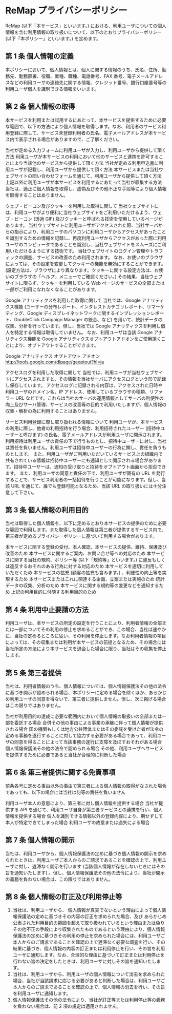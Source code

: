 # ReMap プライバシーポリシー

ReMap (以下「本サービス」といいます。) における、利用ユーザについての個人情報を含む利用情報の取り扱いについて、以下のとおりプライバシーポリシー (以下「本ポリシー」といいます。) を定めます。

## 第 1 条 個人情報の定義

本ポリシーにおいて、個人情報とは、個人に関する情報のうち、氏名、住所、勤務先、勤務部署、役職、業種、職種、電話番号、FAX 番号、電子メールアドレスなどの利用ユーザの連絡先に関する情報、クレジット番号、銀行口座番号等の利用ユーザ個人を識別できる情報をいいます。

## 第 2 条 個人情報の取得

本サービスを利用または試用するにあたって、本サービスを提供するために必要な範囲で、以下の方法により個人情報を取得します。なお、利用者のサービス利用登録に際して、サービス未登録利用者の氏名、電子メールアドレスが本サービス内で表示される場合がありますので、ご了解ください。

当社が定める入力フォームに利用ユーザが入力し、利用ユーザから提供して頂く方法
利用ユーザが本サービスの利用において他のサービスと連携を許可することにより当該他のサービスから提供して頂く方法
当社が定める利用申込書に利用ユーザが記載し、利用ユーザから提供して頂く方法
本サービスまたは当社ウェブサイトの問い合わせフォームを通じて、利用ユーザから提供して頂く方法
上記以外に利用ユーザが本サービスを利用するにあたって当社が収集する方法
当社は、適正に個人情報を取得し、虚偽及びその他不正な手段等により個人情報を取得することはありません。

ウェブ・ビーコン及びクッキーを利用した取得に関して
当社ウェブサイトには、利用ユーザがより便利に当社ウェブサイトをご利用いただけるよう、ウェブ・ビーコン (透過 GIF) 及びクッキーと呼ばれる技術を使用しているページがあります。
当社ウェブサイトに利用ユーザがアクセスされた際、当社サーバからの指示により、利用ユーザのパソコンに利用ユーザからアクセスがあったことを識別するための情報を記録し、再度利用ユーザからアクセスがあった際に利用ユーザのコンピュータであることを識別し、当社ウェブサイトをスムーズにご利用いただけるようにする技術です。
当社ウェブサイトのログイン管理やトラフィックの調査、サービスの改善のため利用されます。
なお、お使いのブラウザによっては、その設定を変更してクッキーの機能を無効にすることができます。(設定方法は、ブラウザにより異なります。クッキーに関する設定方法は、お使いのブラウザの「ヘルプ」メニューでご確認ください。) その結果、当社ウェブサイトに限らず、クッキーを利用している Web ページのサービスの全部または一部がご利用になれなくなることがあります。

Google アナリティクスを利用した取得に関して
当社では、Google アナリティクス機能 (ユーザーの分布レポート、インタレストカテゴリレポート、リマーケティング、Google ディスプレイネットワークに関するインプレッションレポート、DoubleClick Campaign Manager の統合、など) を用いて、統計データの収集、分析を行っています。但し、当社では Google アナリティクスを利用し個人を特定する情報は取得していません。 なお、利用ユーザは当該 Google アナリティクス機能を Google アナリティクスオプトアウトアドオンをご使用頂くことにより、オプトアウトすることができます。

Google アナリティクス オプトアウト アドオン http://tools.google.com/dlpage/gaoptout?hl=ja

アクセスログを利用した取得に関して
当社では、利用ユーザが当社ウェブサイトにアクセスされますと、その情報を当社サーバにアクセスログという形で記録し保存しています。 アクセスログに記録される内容は、アクセスされた日時や利用ユーザのドメイン名、IP アドレス、使用しているブラウザの種類、リファラー URL などです。これらは当社のサーバの運用情報としてサーバの利便性の向上及びサーバ管理、サービスの改善等の目的で利用いたしますが、個人情報の収集・解析の為に利用することはありません。

サービス利用登録に際し取り扱われる情報について
利用ユーザが、本サービスの利用に際し、他者の利用招待を行う場合、利用招待されたユーザー (招待中ユーザーと呼びます) の氏名、電子メールアドレスが利用ユーザに開示されます。利用招待は利用ユーザの責任の下で行うものとし、招待中ユーザーに対し、当社は責任を負いません。利用ユーザは招待中ユーザーの行為に関し、責任を負うものとします。 また、利用ユーザがご利用いただいているサービス上の組織内で共有されている情報は招待中ユーザーにも通知として開示される場合があります。招待中ユーザーは、通知の受け取りと招待をオプトアウト画面から拒否できます。 また、利用ユーザの同意と責任の下で、利用ユーザが固有の URL を発行することで、サービス利用者の一括招待を行うことが可能になります。但し、当該 URL を通じて、誰でも登録可能となるため、当該 URL の取り扱いには十分注意して下さい。

## 第 3 条 個人情報の利用目的

当社は取得した個人情報を、以下に定めるとおり本サービスの提供のために必要な範囲で利用します。また取得した個人情報は第三者が提供するサービス内で、第三者が定めるプライバシーポリシーに基づいて利用する場合があります。

本サービスに関する登録の受付、本人確認、本サービスの提供、維持、保護及び改善のため
本サービスに関するご案内、お問い合せ等への対応のため
本サービスに関する当社の規約、ポリシー等 (以下「規約等」といいます。) に違反もしくは違反するおそれのある行為に対する対応のため
本サービスを適切に利用していただくため
本サービスの拡充 (顧客の拡充も含みます。) 、利便性の向上等を実現するため
本サービスまたはこれに関連する企画、立案または実施のため
統計データの収集、分析のため
本サービスに関する規約等の変更などを通知するため
上記の利用目的に付随する利用目的のため

## 第 4 条 利用中止要請の方法

利用ユーザは、本サービスの所定の設定を行うことにより、利用者情報の全部または一部についてその利用の停止を求めることができ、この場合、当社は速やかに、当社の定めるところに従い、その利用を停止します。なお利用者情報の項目によっては、その収集または利用が本サービスの前提となるため、その場合には当社所定の方法により本サービスを退会した場合に限り、当社はその収集を停止します。

## 第 5 条 第三者提供

当社は、利用者情報のうち、個人情報については、個人情報保護法その他の法令に基づき開示が認められる場合、本ポリシーに定める場合を除くほか、あらかじめ利用ユーザの同意を得ないで、第三者に提供しません。但し、次に掲げる場合はこの限りではありません。

当社が利用目的の達成に必要な範囲内において個人情報の取扱いの全部または一部を委託する場合
合併その他の事由による事業の承継に伴って個人情報が提供される場合
国の機関もしくは地方公共団体またはその委託を受けた者が法令の定める事務を遂行することに対して協力する必要がある場合であって、利用ユーザの同意を得ることによって当該事務の遂行に支障を及ぼすおそれがある場合
個人情報保護法その他の法令で認められる場合
その他、利用ユーザへサービスを提供するために必要であると当社が合理的に判断した場合

## 第 6 条 第三者提供に関する免責事項

前条各号に定める事由以外の事由で第三者による個人情報の取得がなされた場合であっても、以下の場合には当社は何等の責任を負いません

利用ユーザ本人の意思により、第三者に対し個人情報を提供する場合
当社が提供する API を通じて、利用ユーザ自身が第三者サービスとの連携を行い、個人情報を提供する場合
個人を識別できる情報以外の登録内容により、期せずして本人が特定できてしまった場合
利用ユーザの故意または過失による場合

## 第 7 条 個人情報の開示

当社は、利用ユーザから、個人情報保護法の定めに基づき個人情報の開示を求められたときは、利用ユーザご本人からのご請求であることを確認の上で、利用ユーザに対し、遅滞なく開示を行います (当該個人情報が存在しないときにはその旨を通知いたします) 。但し、個人情報保護法その他の法令により、当社が開示の義務を負わない場合は、この限りではありません。

## 第 8 条 個人情報の訂正及び利用停止等
1. 当社は、利用ユーザから、
個人情報が真実でないという理由によって個人情報保護法の定めに基づきその内容の訂正を求められた場合、及び
あらかじめ公表された利用目的の範囲を超えて取り扱われているという理由または偽りその他不正の手段により収集されたものであるという理由により、個人情報保護法の定めに基づきその利用の停止を求められた場合には、利用ユーザご本人からのご請求であることを確認の上で遅滞なく必要な調査を行い、その結果に基づき、個人情報の内容の訂正または利用停止を行い、その旨を利用ユーザに通知します。なお、合理的な理由に基づいて訂正または利用停止を行わない旨の決定をしたときは、利用ユーザに対しその旨を通知いたします。
2. 当社は、利用ユーザから、利用ユーザの個人情報について消去を求められた場合、当社が当該請求に応じる必要があると判断した場合は、利用ユーザご本人からのご請求であることを確認の上で、個人情報の消去を行い、その旨を利用ユーザに通知します。
3. 個人情報保護法その他の法令により、当社が訂正等または利用停止等の義務を負わない場合は、前 2 項の規定は適用されません。
